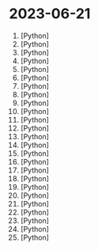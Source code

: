# 2023-06-21

1. [](https://github.comundefined "Specify what you want it to build, the AI asks for clarification, and then builds it.") [Python]
2. [](https://github.comundefined "An open platform for operating large language models (LLMs) in production. Fine-tune, serve, deploy, and monitor any LLMs with ease.") [Python]
3. [](https://github.comundefined "Infinite Photorealistic Worlds using Procedural Generation") [Python]
4. [](https://github.comundefined "one-click deepfake (face swap)") [Python]
5. [](https://github.comundefined "Fine-tuning LLaMA with PEFT (PT+SFT+RLHF with QLoRA)") [Python]
6. [](https://github.comundefined "An Extensible Toolkit for Finetuning and Inference of Large Foundation Models. Large Model for All.") [Python]
7. [](https://github.comundefined "Explore large language models on any computer with 512MB of RAM") [Python]
8. [](https://github.comundefined "Easily train or fine-tune SOTA computer vision models with one open source training library. The home of Yolo-NAS.") [Python]
9. [](https://github.comundefined "You like pytorch? You like micrograd? You love tinygrad! ❤️") [Python]
10. [](https://github.comundefined "Comparison of different Lemmy Instances") [Python]
11. [](https://github.comundefined "Official repo for VideoComposer: Compositional Video Synthesiswith with Motion Controllability") [Python]
12. [](https://github.comundefined "Main Sigma Rule Repository") [Python]
13. [](https://github.comundefined "Unified AI") [Python]
14. [](https://github.comundefined "All Algorithms implemented in Python") [Python]
15. [](https://github.comundefined "roop extension for StableDiffusion web-ui") [Python]
16. [](https://github.comundefined "Investment Research for Everyone, Everywhere.") [Python]
17. [](https://github.comundefined "ChatGLM-6B: An Open Bilingual Dialogue Language Model | 开源双语对话语言模型") [Python]
18. [](https://github.comundefined "Standard and Advanced Demos for learn.cantrill.io courses") [Python]
19. [](https://github.comundefined "text2vec, text to vector. 文本向量表征工具，把文本转化为向量矩阵，实现了Word2Vec、RankBM25、Sentence-BERT、CoSENT等文本表征、文本相似度计算模型，开箱即用。") [Python]
20. [](https://github.comundefined "WingetUI: A better UI for your package managers") [Python]
21. [](https://github.comundefined "⚡ Building applications with LLMs through composability ⚡") [Python]
22. [](https://github.comundefined "langchain-ChatGLM, local knowledge based ChatGLM with langchain ｜ 基于本地知识库的 ChatGLM 问答") [Python]
23. [](https://github.comundefined "Inference code for LLaMA models") [Python]
24. [](https://github.comundefined "Python package for easily interfacing with chat apps, with robust features and minimal code complexity.") [Python]
25. [](https://github.comundefined "A gradio web UI for running Large Language Models like LLaMA, llama.cpp, GPT-J, Pythia, OPT, and GALACTICA.") [Python]
